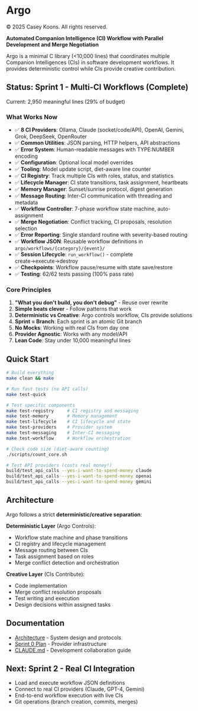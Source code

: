 # Argo
© 2025 Casey Koons. All rights reserved.

**Automated Companion Intelligence (CI) Workflow with Parallel Development and Merge Negotiation**

Argo is a minimal C library (<10,000 lines) that coordinates multiple Companion Intelligences (CIs) in software development workflows. It provides deterministic control while CIs provide creative contribution.

## Status: Sprint 1 - Multi-CI Workflows (Complete)

Current: 2,950 meaningful lines (29% of budget)

### What Works Now
- ✅ **8 CI Providers**: Ollama, Claude (socket/code/API), OpenAI, Gemini, Grok, DeepSeek, OpenRouter
- ✅ **Common Utilities**: JSON parsing, HTTP helpers, API abstractions
- ✅ **Error System**: Human-readable messages with TYPE:NUMBER encoding
- ✅ **Configuration**: Optional local model overrides
- ✅ **Tooling**: Model update script, diet-aware line counter
- ✅ **CI Registry**: Track multiple CIs with roles, status, and statistics
- ✅ **Lifecycle Manager**: CI state transitions, task assignment, heartbeats
- ✅ **Memory Manager**: Sunset/sunrise protocol, digest generation
- ✅ **Message Routing**: Inter-CI communication with threading and metadata
- ✅ **Workflow Controller**: 7-phase workflow state machine, auto-assignment
- ✅ **Merge Negotiation**: Conflict tracking, CI proposals, resolution selection
- ✅ **Error Reporting**: Single standard routine with severity-based routing
- ✅ **Workflow JSON**: Reusable workflow definitions in `argo/workflows/{category}/{event}/`
- ✅ **Session Lifecycle**: `run_workflow()` - complete create→execute→destroy
- ✅ **Checkpoints**: Workflow pause/resume with state save/restore
- ✅ **Testing**: 62/62 tests passing (100% pass rate)

### Core Principles
1. **"What you don't build, you don't debug"** - Reuse over rewrite
2. **Simple beats clever** - Follow patterns that work
3. **Deterministic vs Creative**: Argo controls workflow, CIs provide solutions
4. **Sprint = Branch**: Each sprint is an atomic Git branch
5. **No Mocks**: Working with real CIs from day one
6. **Provider Agnostic**: Works with any model/API
7. **Lean Code**: Stay under 10,000 meaningful lines

## Quick Start

```bash
# Build everything
make clean && make

# Run fast tests (no API calls)
make test-quick

# Test specific components
make test-registry     # CI registry and messaging
make test-memory       # Memory management
make test-lifecycle    # CI lifecycle and state
make test-providers    # Provider system
make test-messaging    # Inter-CI messaging
make test-workflow     # Workflow orchestration

# Check code size (diet-aware counting)
./scripts/count_core.sh

# Test API providers (costs real money!)
build/test_api_calls --yes-i-want-to-spend-money claude
build/test_api_calls --yes-i-want-to-spend-money openai
build/test_api_calls --yes-i-want-to-spend-money gemini
```

## Architecture

Argo follows a strict **deterministic/creative separation**:

**Deterministic Layer** (Argo Controls):
- Workflow state machine and phase transitions
- CI registry and lifecycle management
- Message routing between CIs
- Task assignment based on roles
- Merge conflict detection and orchestration

**Creative Layer** (CIs Contribute):
- Code implementation
- Merge conflict resolution proposals
- Test writing and execution
- Design decisions within assigned tasks

## Documentation
- [Architecture](docs/plans/architecture.md) - System design and protocols
- [Sprint 0 Plan](docs/plans/sprint-0-ci-foundation.md) - Provider infrastructure
- [CLAUDE.md](CLAUDE.md) - Development collaboration guide

## Next: Sprint 2 - Real CI Integration
- Load and execute workflow JSON definitions
- Connect to real CI providers (Claude, GPT-4, Gemini)
- End-to-end workflow execution with live CIs
- Git operations (branch creation, commits, merges)
